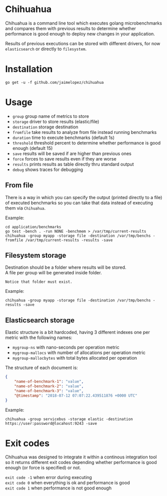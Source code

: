 # Chihuahua
Chihuahua is a command line tool which executes golang microbenchmarks and compares them with previous results to determine whether performance is good enough to deploy new changes in your application.

Results of previous executions can be stored with different drivers, for now `elasticsearch` or directly to `filesystem`.

# Installation
```go get -u -f github.com/jaimelopez/chihuahua```

# Usage
- `group`       group name of metrics to store
- `storage`     driver to store results (elastic/file)
- `destination` storage destination
- `fromfile`    take results to analyze from file instead running benchmarks
- `duration`    time to execute benchmarks (default 1s)
- `threshold`   threshold percent to determine whether performance is good enough (default 15)
- `save`        results will be saved if are higher than previous ones
- `force`       forces to save results even if they are worse
- `results`     prints results as table directly thru standard output
- `debug`       shows traces for debugging

## From file
There is a way in which you can specify the output (printed directly to a file) of executed benchmarks so you can take that data instead of executing them via `Chihuahua`.

Example:
```
cd application/benchmarks
go test -bench . -run NONE -benchmem > /var/tmp/current-results
chihuahua -group myapp -storage file -destination /var/tmp/benchs -fromfile /var/tmp/current-results -results -save 
```

## Filesystem storage
Destination should be a folder where results will be stored.  
A file per group will be generated inside folder.

`Notice that folder must exist.`

Example:
```
chihuahua -group myapp -storage file -destination /var/tmp/benchs -results -save 
```

## Elasticsearch storage
Elastic structure is a bit hardcoded, having 3 different indexes one per metric with the following names:
- `mygroup-ns`            with nano-seconds per operation metric
- `mygroup-mallocs`       with number of allocations per operation metric
- `mygroup-mallocbytes`   with total bytes allocated per operation

The structure of each document is:
```json
{
    "name-of-benchmark-1": "value",
    "name-of-benchmark-2": "value",
    "name-of-benchmark-3": "value",
    "@timestamp": "2018-07-12 07:07:22.439511876 +0000 UTC"
}
```

Example:
```
chihuahua -group servicebus -storage elastic -destination https://user:password@locahost:9243 -save
```

# Exit codes
Chihuahua was designed to integrate it within a continous integration tool so it returns different exit codes depending whether performance is good enough (or force is specified) or not.

`exit code -1` when error during executing  
`exit code 0` when everything is ok and performance is good  
`exit code 1` when performance is not good enough